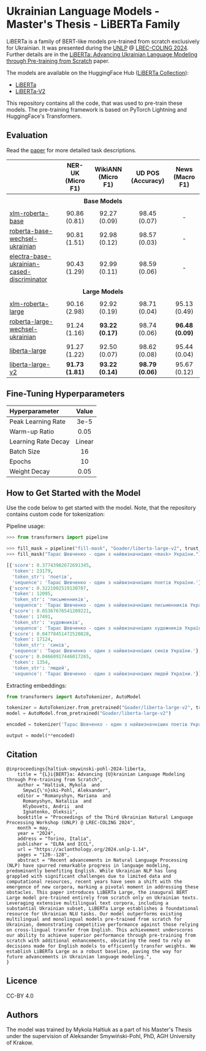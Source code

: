 # Ukrainian Language Models - Master's Thesis - LiBERTa Family

<!-- Provide a quick summary of what the model is/does. -->
LiBERTa is a family of BERT-like models pre-trained from scratch exclusively for Ukrainian. It was presented during the [UNLP](https://unlp.org.ua/) @ [LREC-COLING 2024](https://lrec-coling-2024.org/). Further details are in the [LiBERTa: Advancing Ukrainian Language Modeling through Pre-training from Scratch](https://aclanthology.org/2024.unlp-1.14/) paper.

The models are available on the HuggingFace Hub ([LiBERTa Collection](https://huggingface.co/collections/Goader/liberta-667d80dabef9acac5039c2e8)):

* [LiBERTa](https://huggingface.co/Goader/liberta-large)
* [LiBERTa-V2](https://huggingface.co/Goader/liberta-large-v2)

This repository contains all the code, that was used to pre-train these models. The pre-training framework is based on PyTorch Lightning and HuggingFace's Transformers.

## Evaluation

<!-- This section describes the evaluation protocols and provides the results. -->

Read the [paper](https://aclanthology.org/2024.unlp-1.14/) for more detailed task descriptions.

|                                                                                                                         | NER-UK (Micro F1)   | WikiANN (Micro F1) | UD POS (Accuracy)              | News (Macro F1) |
|:------------------------------------------------------------------------------------------------------------------------|:------------------------:|:------------------:|:------------------------------:|:----------------------------------------:|
| <tr><td colspan="5" style="text-align: center;"><strong>Base Models</strong></td></tr>
| [xlm-roberta-base](https://huggingface.co/FacebookAI/xlm-roberta-base)                                                  | 90.86 (0.81)             | 92.27 (0.09)       | 98.45 (0.07)                   | -                                        |
| [roberta-base-wechsel-ukrainian](https://huggingface.co/benjamin/roberta-base-wechsel-ukrainian)                        | 90.81 (1.51)             | 92.98 (0.12)       | 98.57 (0.03)                   | -                                        |
| [electra-base-ukrainian-cased-discriminator](https://huggingface.co/lang-uk/electra-base-ukrainian-cased-discriminator) | 90.43 (1.29)             | 92.99 (0.11)       | 98.59 (0.06)                   | -                                        |
| <tr><td colspan="5" style="text-align: center;"><strong>Large Models</strong></td></tr>
| [xlm-roberta-large](https://huggingface.co/FacebookAI/xlm-roberta-large)                                                | 90.16 (2.98)             | 92.92 (0.19)       | 98.71 (0.04)                   | 95.13 (0.49)                             |
| [roberta-large-wechsel-ukrainian](https://huggingface.co/benjamin/roberta-large-wechsel-ukrainian)                      | 91.24 (1.16)             | __93.22 (0.17)__   | 98.74 (0.06)                   | __96.48 (0.09)__                         |
| [liberta-large](https://huggingface.co/Goader/liberta-large)                                                            | 91.27 (1.22)             | 92.50 (0.07)       | 98.62 (0.08)                   | 95.44 (0.04)                             |
| [liberta-large-v2](https://huggingface.co/Goader/liberta-large-v2)                                                      | __91.73 (1.81)__         | __93.22 (0.14)__   | __98.79 (0.06)__               | 95.67 (0.12)                             |


## Fine-Tuning Hyperparameters

| Hyperparameter | Value |
|:---------------|:-----:|
| Peak Learning Rate  | 3e-5   |
| Warm-up Ratio       | 0.05   |
| Learning Rate Decay | Linear |
| Batch Size          | 16     |
| Epochs              | 10     |
| Weight Decay        | 0.05   |


## How to Get Started with the Model

Use the code below to get started with the model. Note, that the repository contains custom code for tokenization:

Pipeline usage:

```python
>>> from transformers import pipeline

>>> fill_mask = pipeline("fill-mask", "Goader/liberta-large-v2", trust_remote_code=True)
>>> fill_mask("Тарас Шевченко - один з найвизначніших <mask> України.")

[{'score': 0.37743982672691345,
  'token': 23179,
  'token_str': 'поетів',
  'sequence': 'Тарас Шевченко - один з найвизначніших поетів України.'},
 {'score': 0.3221002519130707,
  'token': 12095,
  'token_str': 'письменників',
  'sequence': 'Тарас Шевченко - один з найвизначніших письменників України.'},
 {'score': 0.05367676541209221,
  'token': 17491,
  'token_str': 'художників',
  'sequence': 'Тарас Шевченко - один з найвизначніших художників України.'},
 {'score': 0.04778451472520828,
  'token': 17124,
  'token_str': 'синів',
  'sequence': 'Тарас Шевченко - один з найвизначніших синів України.'},
 {'score': 0.04660917446017265,
  'token': 1354,
  'token_str': 'людей',
  'sequence': 'Тарас Шевченко - один з найвизначніших людей України.'}]
```

Extracting embeddings:

```python
from transformers import AutoTokenizer, AutoModel

tokenizer = AutoTokenizer.from_pretrained("Goader/liberta-large-v2", trust_remote_code=True)
model = AutoModel.from_pretrained("Goader/liberta-large-v2")

encoded = tokenizer('Тарас Шевченко - один з найвизначніших поетів України.', return_tensors='pt')

output = model(**encoded)
```

## Citation

<!-- If there is a paper or blog post introducing the model, the APA and Bibtex information for that should go in this section. -->

```
@inproceedings{haltiuk-smywinski-pohl-2024-liberta,
    title = "{L}i{BERT}a: Advancing {U}krainian Language Modeling through Pre-training from Scratch",
    author = "Haltiuk, Mykola  and
      Smywi{\'n}ski-Pohl, Aleksander",
    editor = "Romanyshyn, Mariana  and
      Romanyshyn, Nataliia  and
      Hlybovets, Andrii  and
      Ignatenko, Oleksii",
    booktitle = "Proceedings of the Third Ukrainian Natural Language Processing Workshop (UNLP) @ LREC-COLING 2024",
    month = may,
    year = "2024",
    address = "Torino, Italia",
    publisher = "ELRA and ICCL",
    url = "https://aclanthology.org/2024.unlp-1.14",
    pages = "120--128",
    abstract = "Recent advancements in Natural Language Processing (NLP) have spurred remarkable progress in language modeling, predominantly benefiting English. While Ukrainian NLP has long grappled with significant challenges due to limited data and computational resources, recent years have seen a shift with the emergence of new corpora, marking a pivotal moment in addressing these obstacles. This paper introduces LiBERTa Large, the inaugural BERT Large model pre-trained entirely from scratch only on Ukrainian texts. Leveraging extensive multilingual text corpora, including a substantial Ukrainian subset, LiBERTa Large establishes a foundational resource for Ukrainian NLU tasks. Our model outperforms existing multilingual and monolingual models pre-trained from scratch for Ukrainian, demonstrating competitive performance against those relying on cross-lingual transfer from English. This achievement underscores our ability to achieve superior performance through pre-training from scratch with additional enhancements, obviating the need to rely on decisions made for English models to efficiently transfer weights. We establish LiBERTa Large as a robust baseline, paving the way for future advancements in Ukrainian language modeling.",
}
```

## Licence

CC-BY 4.0

## Authors

The model was trained by Mykola Haltiuk as a part of his Master's Thesis under the supervision of Aleksander Smywiński-Pohl, PhD, AGH University of Krakow.

